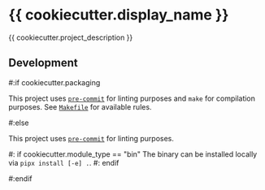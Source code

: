 # {{ cookiecutter.display_name }}

{{ cookiecutter.project_description }}

## Development


#:if cookiecutter.packaging

This project uses [`pre-commit`](https://pre-commit.com) for linting purposes
and `make` for compilation purposes. See [`Makefile`](./Makefile) for available
rules.

#:else

This project uses [`pre-commit`](https://pre-commit.com) for linting purposes.

#:  if cookiecutter.module_type == "bin"
The binary can be installed locally via `pipx install [-e] .`.
#:  endif

#:endif
